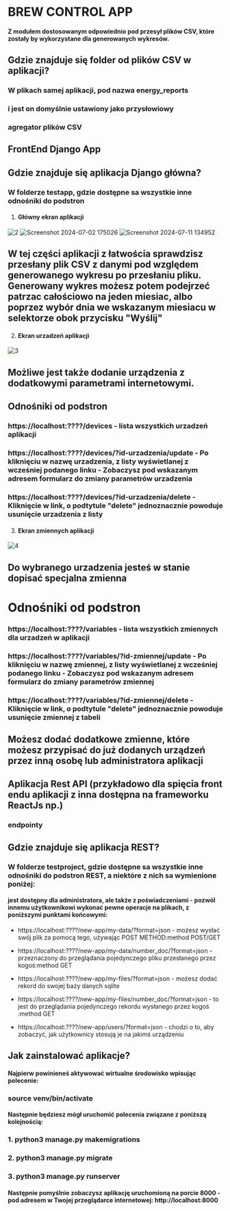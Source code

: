 # BREW CONTROL APP

#### Z modułem dostosowanym odpowiednio pod przesył plików CSV, które zostały by wykorzystane dla generowanych wykresów.

## Gdzie znajduje się folder od plików CSV w aplikacji?

### W plikach samej aplikacji, pod nazwa energy_reports 
### i jest on domyślnie ustawiony jako przysłowiowy
### agregator plików CSV 

## FrontEnd Django App

## Gdzie znajduje się aplikacja Django główna?

### W folderze testapp, gdzie dostępne sa wszystkie inne odnośniki do podstron

1. #### Główny ekran aplikacji

![2](https://github.com/user-attachments/assets/594dad30-f1e9-45a3-af76-d4e71b757020)
![Screenshot 2024-07-02 175026](https://github.com/user-attachments/assets/113d721e-b3b9-4a0a-86a5-5e322d1f6bef)
![Screenshot 2024-07-11 134952](https://github.com/user-attachments/assets/57f8b3db-aafa-4801-9bb2-dabd4228ccd4)

## W tej części aplikacji z łatwościa sprawdzisz przesłany plik CSV z danymi pod względem generowanego wykresu po przesłaniu pliku. Generowany wykres możesz potem podejrzeć patrzac całościowo na jeden miesiac, albo poprzez wybór dnia we wskazanym miesiacu w selektorze obok przycisku "Wyślij"

2. #### Ekran urzadzeń aplikacji 

![3](https://github.com/user-attachments/assets/b7f5ad81-2df2-4c4d-8096-e98353353451)

## Możliwe jest także dodanie urządzenia z dodatkowymi parametrami internetowymi. 

## Odnośniki od podstron

### https://localhost:????/devices - lista wszystkich urzadzeń aplikacji

### https://localhost:????/devices/?id-urzadzenia/update - Po kliknięciu w nazwę urzadzenia, z listy wyświetlanej z wcześniej podanego linku - Zobaczysz pod wskazanym adresem formularz do zmiany parametrów urzadzenia

### https://localhost:????/devices/?id-urzadzenia/delete - Kliknięcie w link, o podtytule "delete" jednoznacznie powoduje usunięcie urzadzenia z listy

3. #### Ekran zmiennych aplikacji

![4](https://github.com/user-attachments/assets/d66fd51e-674e-47e0-9f49-15aa19b7173a)

## Do wybranego urzadzenia jesteś w stanie dopisać specjalna zmienna

# Odnośniki od podstron

### https://localhost:????/variables - lista wszystkich zmiennych dla urzadzeń w aplikacji

### https://localhost:????/variables/?id-zmiennej/update - Po kliknięciu w nazwę zmiennej, z listy wyświetlanej z wcześniej podanego linku - Zobaczysz pod wskazanym adresem formularz do zmiany parametrów zmiennej

### https://localhost:????/variables/?id-zmiennej/delete - Kliknięcie w link, o podtytule "delete" jednoznacznie powoduje usunięcie zmiennej z tabeli

## Możesz dodać dodatkowe zmienne, które możesz przypisać do już dodanych urządzeń przez inną osobę lub administratora aplikacji

## Aplikacja Rest API (przykładowo dla spięcia front endu aplikacji z inna dostępna na frameworku ReactJs np.)

### endpointy

## Gdzie znajduje się aplikacja REST?

### W folderze testproject, gdzie dostępne sa wszystkie inne odnośniki do podstron REST, a niektóre z nich sa wymienione poniżej:

#### jest dostępny dla administratora, ale także z poświadczeniami - pozwól innemu użytkownikowi wykonać pewne operacje na plikach, z poniższymi punktami końcowymi:

-  https://localhost:????/new-app/my-data/?format=json - możesz wysłać swój plik za pomocą tego, używając POST METHOD:method POST/GET

-  https://localhost:????/new-app/my-data/number_doc/?format=json - przeznaczony do przeglądania pojedynczego pliku przesłanego przez kogoś:method GET

-  https://localhost:????/new-app/my-files/?format=json - możesz dodać rekord do swojej bazy danych sqlite

-  https://localhost:????/new-app/my-files/number_doc/?format=json - to jest do przeglądania pojedynczego rekordu wysłanego przez kogoś :method GET

-  https://localhost:????/new-app/users/?format=json - chodzi o to, aby zobaczyć, jak użytkownicy stosują je na jakimś urządzeniu

## Jak zainstalować aplikacje?

#### Najpierw powinieneś aktywować wirtualne środowisko wpisując polecenie:

### source venv/bin/activate

#### Następnie będziesz mógł uruchomić polecenia związane z poniższą kolejnością:

### 1. python3 manage.py makemigrations

### 2. python3 manage.py migrate

### 3. python3 manage.py runserver

#### Następnie pomyślnie zobaczysz aplikację uruchomioną na porcie 8000 - pod adresem w Twojej przeglądarce internetowej: http://localhost:8000
